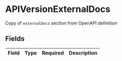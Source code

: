 # APIVersionExternalDocs

Copy of `externalDocs` section from OpenAPI definition


## Fields

| Field       | Type        | Required    | Description |
| ----------- | ----------- | ----------- | ----------- |